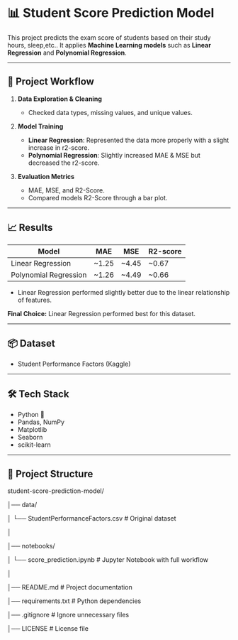 # 📊 Student Score Prediction Model

This project predicts the exam score of students based on their study hours, sleep,etc..
It applies **Machine Learning models** such as **Linear Regression** and **Polynomial Regression**.

---

## 🚀 Project Workflow
1. **Data Exploration & Cleaning**  
   - Checked data types, missing values, and unique values.

2. **Model Training**  
   - **Linear Regression**: Represented the data more properly with a slight increase in r2-score.  
   - **Polynomial Regression**: Slightly increased MAE & MSE but decreased the r2-score.

3. **Evaluation Metrics**  
   - MAE, MSE, and R2-Score.  
   - Compared models R2-Score through a bar plot.  

---

## 📈 Results
| Model                 | MAE   | MSE   | R2-score | 
|-----------------------|-------|-------|----------| 
| Linear Regression     | ~1.25 | ~4.45 | ~0.67    | 
| Polynomial Regression | ~1.26 | ~4.49 | ~0.66    | 

- Linear Regression performed slightly better due to the linear relationship of features. 

**Final Choice:** Linear Regression performed best for this dataset.

---

## 📦 Dataset
- Student Performance Factors (Kaggle)

---

## 🛠️ Tech Stack
- Python 🐍  
- Pandas, NumPy  
- Matplotlib
- Seaborn
- scikit-learn  

---

## 📂 Project Structure
student-score-prediction-model/

│── data/

│     └── StudentPerformanceFactors.csv       # Original dataset

│

│── notebooks/

│     └── score_prediction.ipynb  # Jupyter Notebook with full workflow

│

│── README.md                           # Project documentation

│── requirements.txt                    # Python dependencies

│── .gitignore                          # Ignore unnecessary files

│── LICENSE                             # License file
